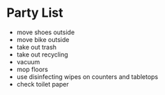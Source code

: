 # Party List

* move shoes outside
* move bike outside
* take out trash
* take out recycling
* vacuum
* mop floors
* use disinfecting wipes on counters and tabletops
* check toilet paper
